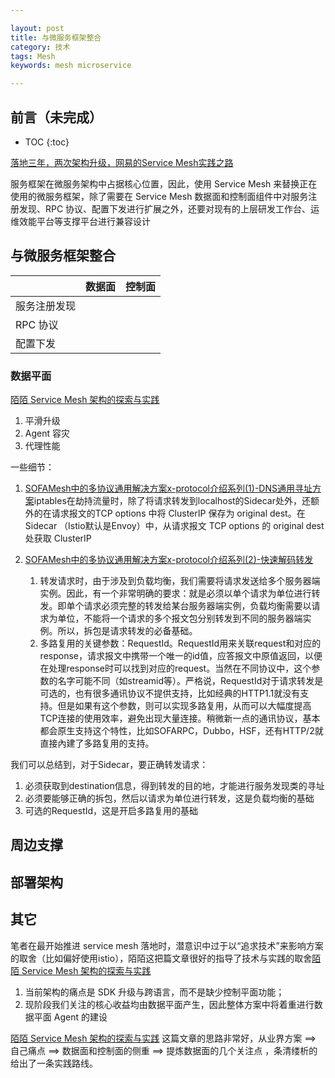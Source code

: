 ```yaml
---

layout: post
title: 与微服务框架整合
category: 技术
tags: Mesh
keywords: mesh microservice

---
```


## 前言（未完成）

* TOC
{:toc}

[落地三年，两次架构升级，网易的Service Mesh实践之路](https://mp.weixin.qq.com/s/2UIp6l1haH6z6ISxHM4UjA)

服务框架在微服务架构中占据核心位置，因此，使用 Service Mesh 来替换正在使用的微服务框架，除了需要在 Service Mesh 数据面和控制面组件中对服务注册发现、RPC 协议、配置下发进行扩展之外，还要对现有的上层研发工作台、运维效能平台等支撑平台进行兼容设计

## 与微服务框架整合

||数据面|控制面|
|---|---|---|
|服务注册发现|||
|RPC 协议|||
|配置下发|||

### 数据平面

[陌陌 Service Mesh 架构的探索与实践](https://mp.weixin.qq.com/s/EeJTpAMlx_mFZp6mh2i2xw) 

1. 平滑升级
2. Agent 容灾
3. 代理性能

一些细节：

1. [SOFAMesh中的多协议通用解决方案x-protocol介绍系列(1)-DNS通用寻址方案](https://skyao.io/post/201809-xprotocol-common-address-solution/)iptables在劫持流量时，除了将请求转发到localhost的Sidecar处外，还额外的在请求报文的TCP options 中将 ClusterIP 保存为 original dest。在 Sidecar （Istio默认是Envoy）中，从请求报文 TCP options 的 original dest 处获取 ClusterIP
2. [SOFAMesh中的多协议通用解决方案x-protocol介绍系列(2)-快速解码转发](https://skyao.io/post/201809-xprotocol-rapid-decode-forward/)

    1. 转发请求时，由于涉及到负载均衡，我们需要将请求发送给多个服务器端实例。因此，有一个非常明确的要求：就是必须以单个请求为单位进行转发。即单个请求必须完整的转发给某台服务器端实例，负载均衡需要以请求为单位，不能将一个请求的多个报文包分别转发到不同的服务器端实例。所以，拆包是请求转发的必备基础。
    2. 多路复用的关键参数：RequestId。RequestId用来关联request和对应的response，请求报文中携带一个唯一的id值，应答报文中原值返回，以便在处理response时可以找到对应的request。当然在不同协议中，这个参数的名字可能不同（如streamid等）。严格说，RequestId对于请求转发是可选的，也有很多通讯协议不提供支持，比如经典的HTTP1.1就没有支持。但是如果有这个参数，则可以实现多路复用，从而可以大幅度提高TCP连接的使用效率，避免出现大量连接。稍微新一点的通讯协议，基本都会原生支持这个特性，比如SOFARPC，Dubbo，HSF，还有HTTP/2就直接內建了多路复用的支持。

我们可以总结到，对于Sidecar，要正确转发请求：

1. 必须获取到destination信息，得到转发的目的地，才能进行服务发现类的寻址
2. 必须要能够正确的拆包，然后以请求为单位进行转发，这是负载均衡的基础
3. 可选的RequestId，这是开启多路复用的基础

## 周边支撑

## 部署架构

## 其它

笔者在最开始推进 service mesh 落地时，潜意识中过于以“追求技术”来影响方案的取舍（比如偏好使用istio），陌陌这把篇文章很好的指导了技术与实践的取舍[陌陌 Service Mesh 架构的探索与实践](https://mp.weixin.qq.com/s/EeJTpAMlx_mFZp6mh2i2xw)

1. 当前架构的痛点是 SDK 升级与跨语言，而不是缺少控制平面功能；
2. 现阶段我们关注的核心收益均由数据平面产生，因此整体方案中将着重进行数据平面 Agent 的建设

[陌陌 Service Mesh 架构的探索与实践](https://mp.weixin.qq.com/s/EeJTpAMlx_mFZp6mh2i2xw) 这篇文章的思路非常好，从业界方案 ==> 自己痛点 ==> 数据面和控制面的侧重 ==> 提炼数据面的几个关注点 ，条清缕析的给出了一条实践路线。